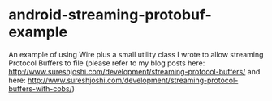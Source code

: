 # android-streaming-protobuf-example

An example of using Wire plus a small utility class I wrote to allow streaming Protocol Buffers to file (please refer to my blog posts here: http://www.sureshjoshi.com/development/streaming-protocol-buffers/ and here: http://www.sureshjoshi.com/development/streaming-protocol-buffers-with-cobs/)
